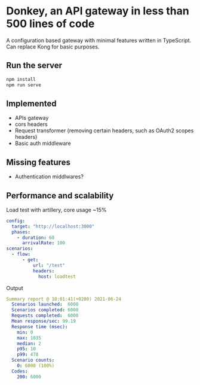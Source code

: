 # Donkey, an API gateway in less than 500 lines of code

A configuration based gateway with minimal features written in TypeScript.
Can replace Kong for basic purposes.
## Run the server

```bash
npm install
npm run serve
```

## Implemented

  * APIs gateway
  * cors headers
  * Request transformer (removing certain headers, such as OAuth2 scopes headers)
  * Basic auth middleware
## Missing features

  * Authentication middlwares?


## Performance and scalability

Load test with artillery, core usage ~15%

```yaml
config:
  target: "http://localhost:3000"
  phases:
    - duration: 60
      arrivalRate: 100
scenarios:
  - flow:
      - get:
          url: "/test"
          headers:
            host: loadtest
```

Output

```yaml
Summary report @ 10:01:41(+0200) 2021-06-24
  Scenarios launched:  6000
  Scenarios completed: 6000
  Requests completed:  6000
  Mean response/sec: 99.19
  Response time (msec):
    min: 0
    max: 1035
    median: 2
    p95: 10
    p99: 478
  Scenario counts:
    0: 6000 (100%)
  Codes:
    200: 6000
```

